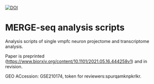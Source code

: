 [![DOI](https://zenodo.org/badge/256449102.svg)](https://zenodo.org/badge/latestdoi/256449102)

# MERGE-seq analysis scripts
Analysis scripts of single vmpfc neuron projectome and transcriptome analysis.

Paper is preprinted (https://www.biorxiv.org/content/10.1101/2021.05.16.444258v1) and in revision.

GEO ACcession: GSE210174, token for reviewers:spurqamknpkrlkr.
